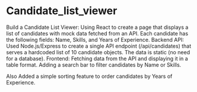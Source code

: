 # Candidate_list_viewer
Build a Candidate List Viewer:
Using React to create a page that displays a list of candidates with mock data fetched from an API.
Each candidate has the following fields: Name, Skills, and Years of Experience.
Backend API:
Used Node.js/Express to create a single API endpoint (/api/candidates) that serves a hardcoded list of 10 candidate objects.
The data is static (no need for a database).
Frontend:
Fetching  data from the API and displaying it in a table format.
Adding a search bar to filter candidates by Name or Skills.

Also Added a simple sorting feature to order candidates by Years of Experience.
